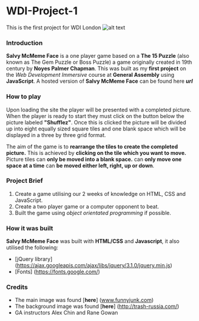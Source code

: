 # WDI-Project-1
This is the first project for WDI London
![alt text](https://cloud.githubusercontent.com/assets/18631052/19969401/53f71f40-a1d0-11e6-93f9-d24f370a9c6c.png "Salvy McMeme Face, after board has been shuffled")


### Introduction
**Salvy McMeme Face** is a one player game based on a **The 15 Puzzle** (also known as The Gem Puzzle or Boss Puzzle) a game originally created in 19th century by **Noyes Palmer Chapman**. This was built as my **first project** on the *Web Development Immersive* course at **General Assembly** using **JavaScript**. A hosted version of **Salvy McMeme Face** can be found here *******url*******

### How to play
Upon loading the site the player will be presented with a completed picture. When the player is ready to start they must click on the button below the picture labeled **"Shufflez"**. Once this is clicked the picture will be divided up into eight equally sized square tiles and one blank space which will be displayed in a three by three grid format.


The aim of the game is to **rearrange the tiles to create the completed picture.** This is achieved by **clicking on the tile which you want to move.** Picture tiles can **only be moved into a blank space.** can **only move one space at a time** can **be moved either left, right, up or down**.


### Project Brief
1. Create a game utilising our 2 weeks of knowledge on HTML, CSS and JavaScript.
2. Create a two player game or a computer opponent to beat.
3. Built the game using *object orientated programming* if possible.

### How it was built
**Salvy McMeme Face** was built with **HTML/CSS** and **Javascript**, it also utilised the following:

- [jQuery library] (https://ajax.googleapis.com/ajax/libs/jquery/3.1.0/jquery.min.js)
- [Fonts] (https://fonts.google.com/)

### Credits
- The main image was found [**here**] (www.funnyjunk.com)
- The background image was found [**here**] (http://trash-russia.com/)
- GA instructors Alex Chin and Rane Gowan
